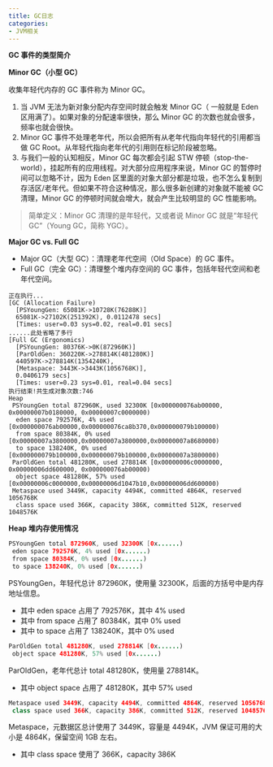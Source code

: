 ```yaml
---
title: GC日志
categories: 
- JVM相关
---
```


**GC 事件的类型简介**

**Minor GC（小型 GC）**

收集年轻代内存的 GC 事件称为 Minor GC。

1. 当 JVM 无法为新对象分配内存空间时就会触发 Minor GC（ 一般就是 Eden 区用满了）。如果对象的分配速率很快，那么 Minor GC 的次数也就会很多，频率也就会很快。
2. Minor GC 事件不处理老年代，所以会把所有从老年代指向年轻代的引用都当做 GC Root。从年轻代指向老年代的引用则在标记阶段被忽略。
3. 与我们一般的认知相反，Minor GC 每次都会引起 STW 停顿（stop-the-world），挂起所有的应用线程。对大部分应用程序来说，Minor GC 的暂停时间可以忽略不计，因为 Eden 区里面的对象大部分都是垃圾，也不怎么复制到存活区/老年代。但如果不符合这种情况，那么很多新创建的对象就不能被 GC 清理，Minor GC 的停顿时间就会增大，就会产生比较明显的 GC 性能影响。

> 简单定义：Minor GC 清理的是年轻代，又或者说 Minor GC 就是“年轻代 GC”（Young GC，简称 YGC）。

**Major GC vs. Full GC**

- Major GC（大型 GC）：清理老年代空间（Old Space）的 GC 事件。
- Full GC（完全 GC）：清理整个堆内存空间的 GC 事件，包括年轻代空间和老年代空间。

```
正在执行...
[GC (Allocation Failure)
  [PSYoungGen: 65081K->10728K(76288K)]
  65081K->27102K(251392K), 0.0112478 secs]
  [Times: user=0.03 sys=0.02, real=0.01 secs]
......此处省略了多行
[Full GC (Ergonomics)
  [PSYoungGen: 80376K->0K(872960K)]
  [ParOldGen: 360220K->278814K(481280K)]
  440597K->278814K(1354240K),
  [Metaspace: 3443K->3443K(1056768K)],
  0.0406179 secs]
  [Times: user=0.23 sys=0.01, real=0.04 secs]
执行结束!共生成对象次数:746
Heap
 PSYoungGen total 872960K, used 32300K [0x000000076ab00000, 0x00000007b0180000, 0x00000007c0000000)
  eden space 792576K, 4% used [0x000000076ab00000,0x000000076ca8b370,0x000000079b100000)
  from space 80384K, 0% used [0x00000007a3800000,0x00000007a3800000,0x00000007a8680000)
  to space 138240K, 0% used [0x000000079b100000,0x000000079b100000,0x00000007a3800000)
 ParOldGen total 481280K, used 278814K [0x00000006c0000000, 0x00000006dd600000, 0x000000076ab00000)
  object space 481280K, 57% used [0x00000006c0000000,0x00000006d1047b10,0x00000006dd600000)
 Metaspace used 3449K, capacity 4494K, committed 4864K, reserved 1056768K
  class space used 366K, capacity 386K, committed 512K, reserved 1048576K
```

**Heap 堆内存使用情况**

```java
PSYoungGen total 872960K, used 32300K [0x......)
 eden space 792576K, 4% used [0x......)
 from space 80384K, 0% used [0x......)
 to space 138240K, 0% used [0x......)
```

PSYoungGen，年轻代总计 872960K，使用量 32300K，后面的方括号中是内存地址信息。

- 其中 eden space 占用了 792576K，其中 4% used
- 其中 from space 占用了 80384K，其中 0% used
- 其中 to space 占用了 138240K，其中 0% used

```java
ParOldGen total 481280K, used 278814K [0x......)
 object space 481280K, 57% used [0x......)
```

ParOldGen，老年代总计 total 481280K，使用量 278814K。

- 其中 object space 占用了 481280K，其中 57% used

```java
Metaspace used 3449K, capacity 4494K, committed 4864K, reserved 1056768K
 class space used 366K, capacity 386K, committed 512K, reserved 1048576K
```

Metaspace，元数据区总计使用了 3449K，容量是 4494K，JVM 保证可用的大小是 4864K，保留空间 1GB 左右。

- 其中 class space 使用了 366K，capacity 386K

